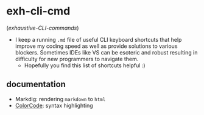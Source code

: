 # exh-cli-cmd
(_exhaustive-CLI-commands_)

- I keep a running `.md` file of useful CLI keyboard shortcuts that help improve my coding speed as well as provide solutions to various blockers. Sometimes IDEs like VS can be esoteric and robust resulting in difficulty for new programmers to navigate them.
  - Hopefully you find this list of shortcuts helpful :)

## documentation
- Markdig: rendering `markdown` to `html`
- [ColorCode](https://github.com/wbaldoumas/markdown-colorcode): syntax highlighting